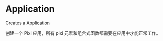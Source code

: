 # Application

Creates a [Application](https://pixijs.download/release/docs/PIXI.Application.html)

创建一个 Pixi 应用，所有 pixi 元素和组合式函数都需要在应用中才能正常工作。

<demo src="./demo/basic.vue" :app="false" />

